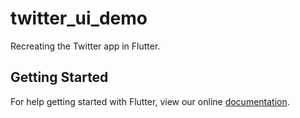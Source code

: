 # twitter_ui_demo

Recreating the Twitter app in Flutter.

## Getting Started

For help getting started with Flutter, view our online
[documentation](https://flutter.io/).
